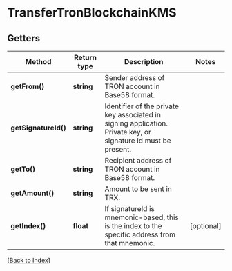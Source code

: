 # TransferTronBlockchainKMS

## Getters

Method | Return type | Description | Notes
------------ | ------------- | ------------- | -------------
**getFrom()** | **string** | Sender address of TRON account in Base58 format. |
**getSignatureId()** | **string** | Identifier of the private key associated in signing application. Private key, or signature Id must be present. |
**getTo()** | **string** | Recipient address of TRON account in Base58 format. |
**getAmount()** | **string** | Amount to be sent in TRX. |
**getIndex()** | **float** | If signatureId is mnemonic-based, this is the index to the specific address from that mnemonic. | [optional]

[[Back to Index]](../index.md)
